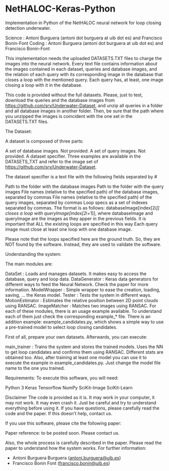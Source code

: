 # NetHALOC-Keras-Python
Implementation in Python of the NetHALOC neural network for loop closing detection underwater. 

Science : Antoni Burguera (antoni dot burguera at uib dot es) and Francisco Bonin-Font
Coding : Antoni Burguera (antoni dot burguera at uib dot es) and Francisco Bonin-Font

This implementation needs the uploaded DATASETS.TXT files to charge the images into the neural network. 
Every text file contains information about the images contained in each dataset, queries and database images, and the relation of each query with its corresponding image in the database that closes a loop with the mentioned query. Each query has, at least, one image closing a loop with it in the database.

This code is provided without the full datasets. Please, just to test, download the queries and the database images from https://github.com/srv/Underwater-Dataset, and unzip all queries in a folder and all database images in another folder. Then, be sure that the path where you unzipped the images is coincident with the one set in the DATASETS.TXT files. 

The Dataset: 

A dataset is composed of three parts:

A set of database images. Not provided.
A set of query images. Not provided.
A dataset specifier. Three examples are available in the DATASETS_TXT and refer to the image set of https://github.com/srv/Underwater-Dataset.

The dataset specifier is a text file with the following fields separated by #

Path to the folder with the database images
Path to the folder with the query images
File names (relative to the specified path) of the database images, separated by commas
File names (relative to the specified path) of the query images, separated by commas
Loop specs as a set of indexes separated by commas. The format is as follows: databaseImage[index[2*i]] closes a loop with queryImage[index[2*i+1]], where databaseImage and queryImage are the images as they apper in the previous fields. It is important that ALL the existing loops are specified in this way
Each query image must close at least one loop with one database image. 

Please note that the loops specified here are the ground truth. So, they are NOT found by the software. Instead, they are used to validate the software.

Understanding the system:

The main modules are:

DataSet : Loads and manages datasets. It makes easy to access the database, query and loop data.
DataGenerator : Keras data generators for different ways to feed the Neural Network. Check the paper for more information.
ModelWrapper : Simple wrapper to ease the creation, loading, saving, ... the Keras model.
Tester : Tests the system in different ways.
MotionEstimator : Estimates the relative position between 2D point clouds using RANSAC.
ImageMatcher : Matches two images using RANSAC.
For each of these modules, there is an usage example available. To understand each of them just check the corresponding example_* file. There is an addition example: example_candidates.py, which shows a simple way to use a pre-trained model to select loop closing candidates.

First of all, prepare your own datasets. Afterwards, you can execute:

main_trainer : Trains the system and stores the trained models.
 Uses the NN to get loop candidates and confirms them using RANSAC. Different stats are obtained too.
Also, after training at least one model you can use it to execute the example in example_candidates.py. Just change the model file name to the one you trained.

Requirements:
To execute this software, you will need:

Python 3
Keras
Tensorflow
NumPy
SciKit-Image
SciKit-Learn

Disclaimer
The code is provided as it is. It may work in your computer, it may not work. It may even crash it. Just be careful and try to understand everything before using it. If you have questions, please carefully read the code and the paper. If this doesn't help, contact us.

If you use this software, please cite the following paper:

Paper reference: to be posted soon. Please contact us.

Also, the whole process is carefully described in the paper. Please read the paper to understand how the system works.
For further information: 
- Antoni Burguera Burguera (antoni.burguera@uib.es)
- Francisco Bonin Font (francisco.bonin@uib.es)



